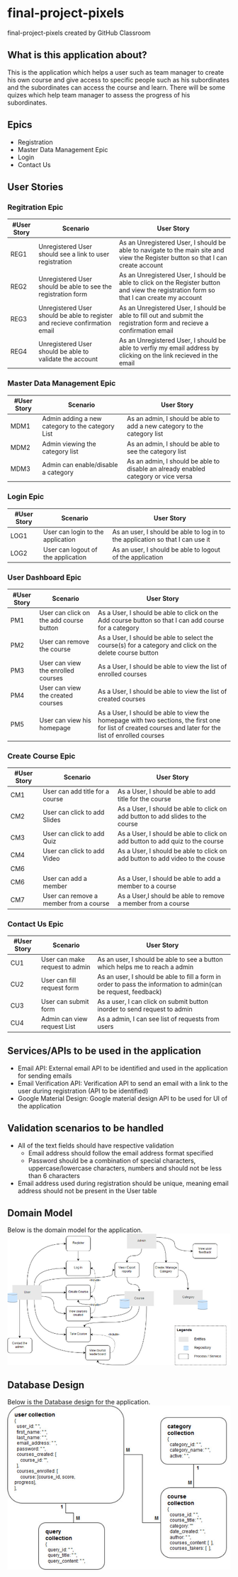 # final-project-pixels
final-project-pixels created by GitHub Classroom

## What is this application about?
This is the application which helps a user such as team manager to create his own course and give access to specific people such as his subordinates and the subordinates can access the course and learn. There will be some quizes which help team manager to assess the progress of his subordinates.

## Epics
- Registration
- Master Data Management Epic
- Login
- Contact Us 

## User Stories

### Regitration Epic
|#User Story|Scenario|User Story|
|---|---|---|
|REG1|Unregistered User should see a link to user registration|As an Unregistered User, I should be able to navigate to the main site and view the Register button so that I can create account|
|REG2|Unregistered User should be able to see the registration form|As an Unregistered User, I should be able to click on the Register button and view the registration form so that I can create my account|
|REG3|Unregistered User should be able to register and recieve confirmation email|As an Unregistered User, I should be able to fill out and submit the registration form and recieve a confirmation email|
|REG4|Unregistered User should be able to validate the account|As an Unregistered User, I should be able to verfiy my email address by clicking on the link recieved in the email|


### Master Data Management Epic
|#User Story|Scenario|User Story|
|---|---|---|
|MDM1|Admin adding a new category to the category List|As an admin, I should be able to add a new category to the category list|
|MDM2|Admin viewing the category list|As an admin, I should be able to see the category list|
|MDM3|Admin can enable/disable a category|As an admin, I should be able to disable an already enabled category or vice versa|


### Login Epic
|#User Story|Scenario|User Story|
|---|---|---|
|LOG1|User can login to the application|As an user, I should be able to log in to the application so that I can use it|
|LOG2|User can logout of the application|As an user, I should be able to logout of the application|


### User Dashboard Epic
|#User Story|Scenario|User Story|
|---|---|---|
|PM1|User can click on the add course button|As a User, I should be able to click on the Add course button so that I can add course for a category|
|PM2|User can remove the course|As a User, I should be able to select the course(s) for a category and click on the delete course button|
|PM3|User can view the enrolled courses|As a User, I should be able to view the list of enrolled courses|
|PM4|User can view the created courses|As a User, I should be able to view the list of created courses|
|PM5|User can view his homepage|As a User, I should be able to view the homepage with two sections, the first one for list of created courses and later for the list of enrolled courses|


### Create Course Epic
|#User Story|Scenario|User Story|
|---|---|---|
|CM1|User can add title for a course|As a User, I should be able to add title for the course|
|CM2|User can click to add Slides|As a User, I should be able to click on add button to add slides to the course|
|CM3|User can click to add Quiz|As a User, I should be able to click on add button to add quiz to the course|
|CM4|User can click to add Video|As a User, I should be able to click on add button to add video to the couse|
|CM6
|CM6|User can add a member|As a User, I should be able to add a member to a course|
|CM7|User can remove a member from a course|As a User,I should be able to remove a member from a course|


### Contact Us Epic
|#User Story|Scenario|User Story|
|---|---|---|
|CU1|User can make request to admin|As an user, I should be able to see a button which helps me to reach a admin|
|CU2|User can fill request form|As an user, I should be able to fill a form in order to pass the information to admin(can be request, feedback)|
|CU3|User can submit form|As a user, I can click on submit button inorder to send request to admin|
|CU4|Admin can view request List|As a admin, I can see list of requests from users|


## Services/APIs to be used in the application
- Email API: External email API to be identified and used in the application for sending emails
- Email Verification API: Verification API to send an email with a link to the user during registration (API to be identified)
- Google Material Design: Google material design API to be used for UI of the application


## Validation scenarios to be handled
- All of the text fields should have respective validation
  - Email address should follow the email address format specified
  - Password should be a combination of special characters, uppercase/lowercase characters, numbers and should not be less than 6 characters
- Email address used during registration should be unique, meaning email address should not be present in the User table


## Domain Model
Below is the domain model for the application.
![alt text](/assets/INFO-6150-DDD-Final.jpg?raw=true "Optional Title")

## Database Design
Below is the Database design for the application.
![alt text](/assets/INFO6150-Database-Design.jpg)
